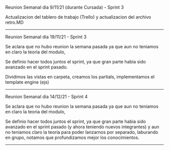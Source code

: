 Reunion Semanal dia 9/11/21 (durante Cursada) - Sprint 3

Actualizacion del tablero de trabajo (Trello) y actualizacion del archivo retro.MD

---

Reunion Semanal dia 19/11/21 - Sprint 3

Se aclara que no hubo reunion la semana pasada ya que aun no teniamos en claro la teoria del modulo,

Se definio hacer todos juntos el sprint, ya que gran parte habia sido avanzado en el sprint pasado.

Dividimos las vistas en carpeta, creamos los partials, implementamos el template engine (ejs)

---

Reunion Semanal dia 14/12/21 - Sprint 4

Se aclara que no hubo reunion la semana pasada ya que aun no teniamos en claro la teoria del modulo,

Se definio hacer todos juntos el sprint, ya que gran parte habia sido avanzado en el sprint pasado (y ahora teniendo
nuevos integrantes) y aun no teniamos claro la teoria para poder lanzarnos por separado, laburando en grupo, notamos que profundizamos mejor los conocimientos.

---
